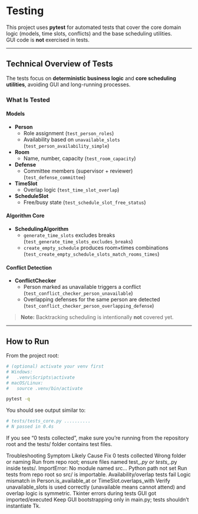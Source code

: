 # Testing

This project uses **pytest** for automated tests that cover the core domain logic (models, time slots, conflicts) and the base scheduling utilities.  
GUI code is **not** exercised in tests.

---

## Technical Overview of Tests

The tests focus on **deterministic business logic** and **core scheduling utilities**, avoiding GUI and long-running processes.

### What Is Tested

#### Models
- **Person**
  - Role assignment (`test_person_roles`)
  - Availability based on `unavailable_slots` (`test_person_availability_simple`)
- **Room**
  - Name, number, capacity (`test_room_capacity`)
- **Defense**
  - Committee members (supervisor + reviewer) (`test_defense_committee`)
- **TimeSlot**
  - Overlap logic (`test_time_slot_overlap`)
- **ScheduleSlot**
  - Free/busy state (`test_schedule_slot_free_status`)

#### Algorithm Core
- **SchedulingAlgorithm**
  - `generate_time_slots` excludes breaks (`test_generate_time_slots_excludes_breaks`)
  - `create_empty_schedule` produces room×times combinations (`test_create_empty_schedule_slots_match_rooms_times`)

#### Conflict Detection
- **ConflictChecker**
  - Person marked as unavailable triggers a conflict (`test_conflict_checker_person_unavailable`)
  - Overlapping defenses for the same person are detected (`test_conflict_checker_person_overlapping_defense`)

> **Note:** Backtracking scheduling is intentionally **not** covered yet.

---

## How to Run

From the project root:

```bash
# (optional) activate your venv first
# Windows:
#   .venv\Scripts\activate
# macOS/Linux:
#   source .venv/bin/activate

pytest -q

```

You should see output similar to:

```bash
# tests/tests_core.py ..........
# N passed in 0.4s

```
If you see “0 tests collected”, make sure you’re running from the repository root and the tests/ folder contains test files.

Troubleshooting
Symptom	Likely Cause	Fix
0 tests collected	Wrong folder or naming	Run from repo root; ensure files named test_*.py or tests_*.py inside tests/.
ImportError: No module named src...	Python path not set	Run tests from repo root so src/ is importable.
Availability/overlap tests fail	Logic mismatch in Person.is_available_at or TimeSlot.overlaps_with	Verify unavailable_slots is used correctly (unavailable means cannot attend) and overlap logic is symmetric.
Tkinter errors during tests	GUI got imported/executed	Keep GUI bootstrapping only in main.py; tests shouldn’t instantiate Tk.
